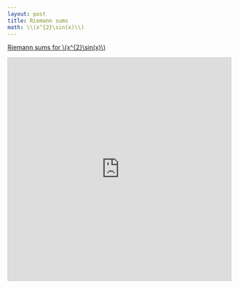 ```yaml
---
layout: post
title: Riemann sums
math: \\(x^{2}\sin(x)\\)
---
```


[Riemann sums for \\(x^{2}\sin(x)\\)](https://www.desmos.com/calculator/5ko20es8jr)

<iframe src="https://www.desmos.com/calculator/5ko20es8jr?embed" width="500" height="500" style="border: 1px solid #ccc" frameborder=0></iframe>

